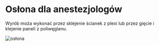 # Osłona dla anestezjologów
Wyrób moża wykonać przez sklejenie ścianek z plexi lub przez gięcie i klejenie paneli z poliwęglanu.

![osłona](obraz4.png)
